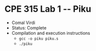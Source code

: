 # CPE 315 Lab 1 -- Piku

* Comal Virdi
* Status: Complete
* Compilation and execution instructions
  * `gcc -o piku piku.s`
  * `./piku`

